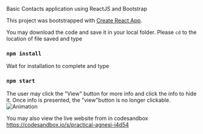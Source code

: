 Basic Contacts application using ReactJS and Bootstrap

This project was bootstrapped with [Create React App](https://github.com/facebook/create-react-app).

You may download the code and save it in your local folder.
Please `cd` to the location of file saved and type
### `npm install`
Wait for installation to complete and type
### `npm start`

The user may click the "View" button for more info and click the info to hide it.
Once info is presented, the "view"button is no longer clickable.
![Animation](https://user-images.githubusercontent.com/81563224/148331085-e817afee-e6ba-42c8-8c8d-0319d3c8929e.gif)

You may also view the live website from in codesandbox https://codesandbox.io/s/practical-agnesi-i4d54

